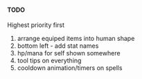 #### TODO
Highest priority first

1. arrange equiped items into human shape
1. bottom left - add stat names
1. hp/mana for self shown somewhere
1. tool tips on everything
1. cooldown animation/timers on spells
